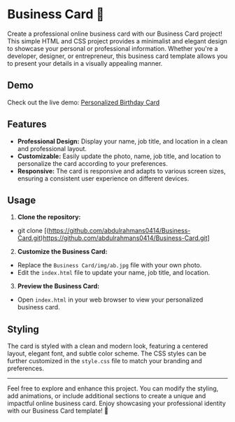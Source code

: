 # Business Card 📇

Create a professional online business card with our Business Card project! This simple HTML and CSS project provides a minimalist and elegant design to showcase your personal or professional information. Whether you're a developer, designer, or entrepreneur, this business card template allows you to present your details in a visually appealing manner.

## Demo

Check out the live demo: [Personalized Birthday Card](https://frolicking-cheesecake-881130.netlify.app)


## Features

- **Professional Design:** Display your name, job title, and location in a clean and professional layout.
- **Customizable:** Easily update the photo, name, job title, and location to personalize the card according to your preferences.
- **Responsive:** The card is responsive and adapts to various screen sizes, ensuring a consistent user experience on different devices.

## Usage

1. **Clone the repository:**
- git clone [(https://github.com/abdulrahmans0414/Business-Card.git)https://github.com/abdulrahmans0414/Business-Card.git]


2. **Customize the Business Card:**
- Replace the `Business Card/img/ab.jpg` file with your own photo.
- Edit the `index.html` file to update your name, job title, and location.

3. **Preview the Business Card:**
- Open `index.html` in your web browser to view your personalized business card.

## Styling

The card is styled with a clean and modern look, featuring a centered layout, elegant font, and subtle color scheme. The CSS styles can be further customized in the `style.css` file to match your branding and preferences.

---

Feel free to explore and enhance this project. You can modify the styling, add animations, or include additional sections to create a unique and impactful online business card. Enjoy showcasing your professional identity with our Business Card template! 🌟

